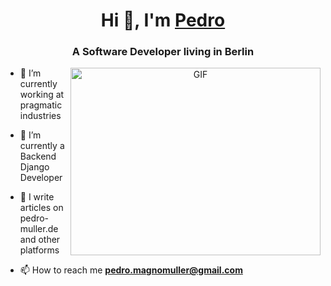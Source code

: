 <h1 align="center">Hi 👋, I'm <a href="https://pedro-muller.de" target="blank">
Pedro</a></h1>
<h3 align="center">A Software Developer living in Berlin</h3>

<a target="_blank" align="center">
  <img align="right" top="500" height="300" width="400" alt="GIF" src="https://media.giphy.com/media/SWoSkN6DxTszqIKEqv/giphy.gif">
</a>

- 🔭 I’m currently working at pragmatic industries</a>

- 🌱 I’m currently a Backend Django Developer

- 📝 I write articles on pedro-muller.de and other platforms

- 📫 How to reach me **pedro.magnomuller@gmail.com** 
